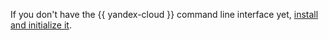 If you don't have the {{ yandex-cloud }} command line interface yet, [install and initialize it](../cli/quickstart.md#install).


